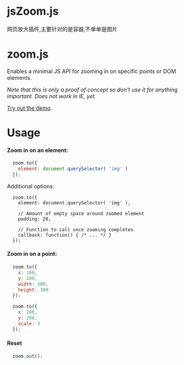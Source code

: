 # jsZoom.js
网页放大插件,主要针对的是容器,不单单是图片
# zoom.js

Enables a minimal JS API for zooming in on specific points or DOM elements.

*Note that this is only a proof of concept so don't use it for anything important. Does not work in IE, yet.*

[Try out the demo](http://lab.hakim.se/zoom-js/).

# Usage

#### Zoom in on an element:

```javascript
  zoom.to({
    element: document.querySelector( 'img' )
  });
```

Additional options:

```
  zoom.to({
    element: document.querySelector( 'img' ),

    // Amount of empty space around zoomed element
    padding: 20,

    // Function to call once zooming completes
    callback: function() { /* ... */ }
  });
```

#### Zoom in on a point:

```javascript
  zoom.to({
    x: 100,
    y: 200,
    width: 300,
    height: 300
  });
```

```javascript
  zoom.to({
    x: 100,
    y: 200,
    scale: 3
  });
```

#### Reset
```javascript
  zoom.out();
```
